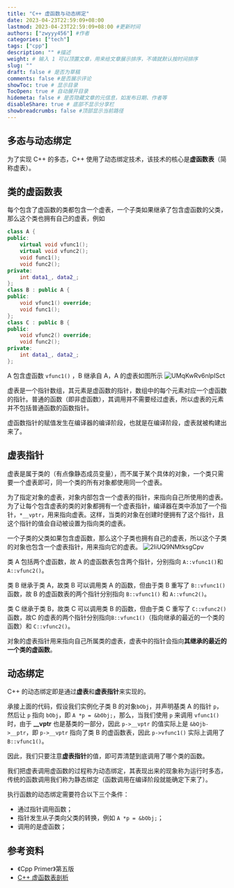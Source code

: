 ```yaml
---
title: "C++ 虚函数与动态绑定"
date: 2023-04-23T22:59:09+08:00
lastmod: 2023-04-23T22:59:09+08:00 #更新时间
authors: ["zwyyy456"] #作者
categories: ["tech"]
tags: ["cpp"]
description: "" #描述
weight: # 输入 1 可以顶置文章，用来给文章展示排序，不填就默认按时间排序
slug: ""
draft: false # 是否为草稿
comments: false #是否展示评论
showToc: true # 显示目录
TocOpen: true # 自动展开目录
hidemeta: false # 是否隐藏文章的元信息，如发布日期、作者等
disableShare: true # 底部不显示分享栏
showbreadcrumbs: false #顶部显示当前路径
---
```

## 多态与动态绑定
为了实现 C++ 的多态，C++ 使用了动态绑定技术，该技术的核心是**虚函数表**（简称虚表）。

## 类的虚函数表
每个包含了虚函数的类都包含一个虚表，一个子类如果继承了包含虚函数的父类，那么这个类也拥有自己的虚表，例如
```cpp
class A {
public:
    virtual void vfunc1();
    virtual void vfunc2();
    void func1();
    void func2();
private:
    int data1_, data2_;
};
class B : public A {
public:
    void vfunc1() override;
    void func1();
};
class C : public B {
public:
    void vfunc2() override;
    void func2();
private:
    int data1_, data2_;
};
```

A 包含虚函数 `vfunc1()` ，B 继承自 A，A 的虚表如图所示
![UMqKwRv6nlpISct](https://pic-upyun.zwyyy456.tech/smms/2023-12-26-065815.jpg)

虚表是一个指针数组，其元素是虚函数的指针，数组中的每个元素对应一个虚函数的指针。普通的函数（即非虚函数），其调用并不需要经过虚表，所以虚表的元素并不包括普通函数的函数指针。

虚函数指针的赋值发生在编译器的编译阶段，也就是在编译阶段，虚表就被构建出来了。

## 虚表指针
虚表是属于类的（有点像静态成员变量），而不属于某个具体的对象，一个类只需要一个虚表即可，同一个类的所有对象都使用同一个虚表。

为了指定对象的虚表，对象内部包含一个虚表的指针，来指向自己所使用的虚表。为了让每个包含虚表的类的对象都拥有一个虚表指针，编译器在类中添加了一个指针，`*__vptr`，用来指向虚表。这样，当类的对象在创建时便拥有了这个指针，且这个指针的值会自动被设置为指向类的虚表。

一个子类的父类如果包含虚函数，那么这个子类也拥有自己的虚表，所以这个子类的对象也包含一个虚表指针，用来指向它的虚表。
![2IiUQ9NMtksgCpv](https://pic-upyun.zwyyy456.tech/smms/2023-12-26-065816.jpg)

类 A 包括两个虚函数，故 A 的虚函数表包含两个指针，分别指向 `A::vfunc1()`和 `A::vfunc2()`。

类 B 继承于类 A，故类 B 可以调用类 A 的函数，但由于类 B 重写了 `B::vfunc1()` 函数，故 B 的虚函数表的两个指针分别指向 `B::vfunc1()` 和 `A::vfunc2()`。

类 C 继承于类 B，故类 C 可以调用类 B 的函数，但由于类 C 重写了 `C::vfunc2()` 函数，故C 的虚表的两个指针分别指向`B::vfunc1()`（指向继承的最近的一个类的函数）和 `C::vfunc2()`。

对象的虚表指针用来指向自己所属类的虚表，虚表中的指针会指向**其继承的最近的一个类的虚函数**。

## 动态绑定
C++ 的动态绑定即是通过**虚表**和**虚表指针**来实现的。

承接上面的代码，假设我们实例化子类 B 的对象`bObj`，并声明基类 A 的指针 `p`，然后让 `p` 指向 `bObj`，即 `A *p = &bObj;`，那么，当我们使用 `p` 来调用 `vfunc1()` 时，由于 **__vptr** 也是基类的一部分，因此 `p->__vptr` 的值实际上是 `&bOjb->__ptr`，即 `p->__vptr` 指向了类 B 的虚函数表，因此 `p->vfunc1()` 实际上调用了 `B::vfunc1()`。

因此，我们只要注意**虚表指针**的值，即可弄清楚到底调用了哪个类的函数。

我们把虚表调用虚函数的过程称为动态绑定，其表现出来的现象称为运行时多态，传统的函数调用我们称为静态绑定（函数调用在编译阶段就能确定下来了）。

执行函数的动态绑定需要符合以下三个条件：
- 通过指针调用函数；
- 指针发生从子类向父类的转换，例如 `A *p = &bObj;`；
- 调用的是虚函数；

## 参考资料
- 《Cpp Primer》第五版
- [C++ 虚函数表剖析](https://zhuanlan.zhihu.com/p/75172640)

